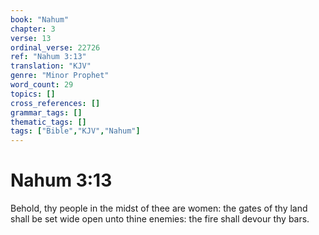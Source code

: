 ```yaml
---
book: "Nahum"
chapter: 3
verse: 13
ordinal_verse: 22726
ref: "Nahum 3:13"
translation: "KJV"
genre: "Minor Prophet"
word_count: 29
topics: []
cross_references: []
grammar_tags: []
thematic_tags: []
tags: ["Bible","KJV","Nahum"]
---
```


# Nahum 3:13

Behold, thy people in the midst of thee are women: the gates of thy land shall be set wide open unto thine enemies: the fire shall devour thy bars.
